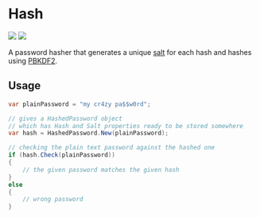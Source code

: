 # Hash

[![][build-img]][build]
[![][nuget-img]][nuget]

A password hasher that generates a unique [salt] for each hash and hashes using [PBKDF2].

[build]:     https://ci.appveyor.com/project/TallesL/net-hash
[build-img]: https://ci.appveyor.com/api/projects/status/github/tallesl/net-hash?svg=true
[nuget]:     https://www.nuget.org/packages/Hash
[nuget-img]: https://badge.fury.io/nu/Hash.svg
[salt]:      http://en.wikipedia.org/wiki/Salt_%28cryptography%29
[PBKDF2]:    http://en.wikipedia.org/wiki/PBKDF2

## Usage

```cs
var plainPassword = "my cr4zy pa$$w0rd";

// gives a HashedPassword object
// which has Hash and Salt properties ready to be stored somewhere
var hash = HashedPassword.New(plainPassword);

// checking the plain text password against the hashed one
if (hash.Check(plainPassword))
{
    // the given password matches the given hash
}
else
{
    // wrong password
}
```